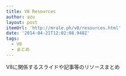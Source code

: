 ```yaml
---
title: V8 Resources
author: azu
layout: post
itemUrl: 'http://mrale.ph/v8/resources.html'
date: '2014-04-21T12:02:08.948Z'
tags:
  - V8
  - まとめ
---
```

V8に関係するスライドや記事等のリソースまとめ
